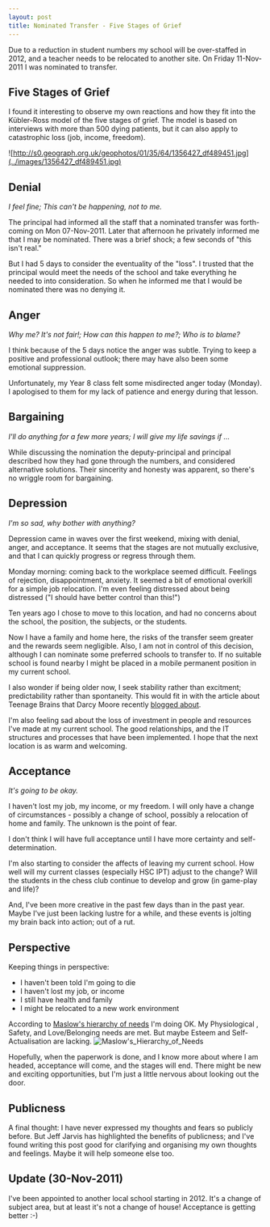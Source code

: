 ```yaml
---
layout: post
title: Nominated Transfer - Five Stages of Grief
---
```


Due to a reduction in student numbers my school will be over-staffed in 2012, and a teacher needs to be relocated to another site. On Friday 11-Nov-2011 I was nominated to transfer.

## Five Stages of Grief

I found it interesting to observe my own reactions and how they fit into the Kübler-Ross model of the five stages of grief. The model is based on interviews with more than 500 dying patients, but it can also apply to catastrophic loss (job, income, freedom).

![http://s0.geograph.org.uk/geophotos/01/35/64/1356427_df489451.jpg](../images/1356427_df489451.jpg)

## Denial

*I feel fine; This can't be happening, not to me.*

The principal had informed all the staff that a nominated transfer was forth-coming on Mon 07-Nov-2011. Later that afternoon he privately informed me that I may be nominated. There was a brief shock; a few seconds of "this isn't real."

But I had 5 days to consider the eventuality of the "loss". I trusted that the principal would meet the needs of the school and take everything he needed to into consideration. So when he informed me that I would be nominated there was no denying it.

## Anger

*Why me? It's not fair!; How can this happen to me?; Who is to blame?*

I think because of the 5 days notice the anger was subtle. Trying to keep a positive and professional outlook; there may have also been some emotional suppression.

Unfortunately, my Year 8 class felt some misdirected anger today (Monday). I apologised to them for my lack of patience and energy during that lesson.

## Bargaining

*I'll do anything for a few more years; I will give my life savings if ...*

While discussing the nomination the deputy-principal and principal described how they had gone through the numbers, and considered alternative solutions. Their sincerity and honesty was apparent, so there's no wriggle room for bargaining.

## Depression

*I'm so sad, why bother with anything?*

Depression came in waves over the first weekend, mixing with denial, anger, and acceptance. It seems that the stages are not mutually exclusive, and that I can quickly progress or regress through them.

Monday morning: coming back to the workplace seemed difficult. Feelings of rejection, disappointment, anxiety. It seemed a bit of emotional overkill for a simple job relocation. I'm even feeling distressed about being distressed ("I should have better control than this!")

Ten years ago I chose to move to this location, and had no concerns about the school, the position, the subjects, or the students.

Now I have a family and home here, the risks of the transfer seem greater and the rewards seem negligible. Also, I am not in control of this decision, although I can nominate some preferred schools to transfer to. If no suitable school is found nearby I might be placed in a mobile permanent position in my current school.

I also wonder if being older now, I seek stability rather than excitment; predictability rather than spontaneity. This would fit in with the article about Teenage Brains that Darcy Moore recently [blogged about](https://www.darcymoore.net/2011/10/14/the-new-science-of-the-teenage-brain/).

I'm also feeling sad about the loss of investment in people and resources I've made at my current school. The good relationships, and the IT structures and processes that have been implemented. I hope that the next location is as warm and welcoming.

## Acceptance

*It's going to be okay.*

I haven't lost my job, my income, or my freedom. I will only have a change of circumstances - possibly a change of school, possibly a relocation of home and family. The unknown is the point of fear.

I don't think I will have full acceptance until I have more certainty and self-determination.

I'm also starting to consider the affects of leaving my current school. How well will my current classes (especially HSC IPT) adjust to the change? Will the students in the chess club continue to develop and grow (in game-play and life)?

And, I've been more creative in the past few days than in the past year. Maybe I've just been lacking lustre for a while, and these events is jolting my brain back into action; out of a rut.

## Perspective

Keeping things in perspective:
* I haven't been told I'm going to die
* I haven't lost my job, or income
* I still have health and family
* I might be relocated to a new work environment

According to [Maslow's hierarchy of needs](http://en.wikipedia.org/wiki/Maslow%27s_hierarchy_of_needs) I'm doing OK. My Physiological , Safety, and Love/Belonging needs are met. But maybe Esteem and Self-Actualisation are lacking.
![Maslow's_Hierarchy_of_Needs](https://upload.wikimedia.org/wikipedia/commons/thumb/6/60/Maslow's_Hierarchy_of_Needs.svg/1000px-Maslow's_Hierarchy_of_Needs.svg.png)

Hopefully, when the paperwork is done, and I know more about where I am headed, acceptance will come, and the stages will end. There might be new and exciting opportunities, but I'm just a little nervous about looking out the door.

## Publicness

A final thought: I have never expressed my thoughts and fears so publicly before. But Jeff Jarvis has highlighted the benefits of publicness; and I've found writing this post good for clarifying and organising my own thoughts and feelings. Maybe it will help someone else too.

## Update (30-Nov-2011)

I've been appointed to another local school starting in 2012. It's a change of subject area, but at least it's not a change of house! Acceptance is getting better :-)